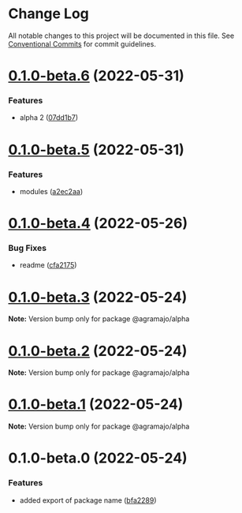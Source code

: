 # Change Log

All notable changes to this project will be documented in this file.
See [Conventional Commits](https://conventionalcommits.org) for commit guidelines.

# [0.1.0-beta.6](https://github.com/agramajo/test/compare/@agramajo/alpha@0.1.0-beta.5...@agramajo/alpha@0.1.0-beta.6) (2022-05-31)


### Features

* alpha 2 ([07dd1b7](https://github.com/agramajo/test/commit/07dd1b70d877bb73fd862d0b532068db7c5957a1))





# [0.1.0-beta.5](https://github.com/agramajo/test/compare/@agramajo/alpha@0.1.0-beta.4...@agramajo/alpha@0.1.0-beta.5) (2022-05-31)


### Features

* modules ([a2ec2aa](https://github.com/agramajo/test/commit/a2ec2aa32486f8adda24781b66aa0e517e5b2d83))






# [0.1.0-beta.4](https://github.com/agramajo/test/compare/@agramajo/alpha@0.1.0-beta.3...@agramajo/alpha@0.1.0-beta.4) (2022-05-26)


### Bug Fixes

* readme ([cfa2175](https://github.com/agramajo/test/commit/cfa21755c86e04b5a7cd180ff8e7e600d36d1fde))





# [0.1.0-beta.3](https://github.com/agramajo/test/compare/@agramajo/alpha@0.1.0-beta.2...@agramajo/alpha@0.1.0-beta.3) (2022-05-24)

**Note:** Version bump only for package @agramajo/alpha





# [0.1.0-beta.2](https://github.com/agramajo/test/compare/@agramajo/alpha@0.1.0-beta.1...@agramajo/alpha@0.1.0-beta.2) (2022-05-24)

**Note:** Version bump only for package @agramajo/alpha





# [0.1.0-beta.1](https://github.com/agramajo/test/compare/@agramajo/alpha@0.1.0-beta.0...@agramajo/alpha@0.1.0-beta.1) (2022-05-24)

**Note:** Version bump only for package @agramajo/alpha





# 0.1.0-beta.0 (2022-05-24)


### Features

* added export of package name ([bfa2289](https://github.com/agramajo/test/commit/bfa22899b24f605c586f30de18b516d1f0ff04d6))
